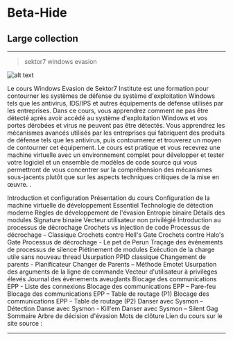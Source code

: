 # Beta-Hide
## Large collection
_______________________________________________________________________________________________________________________________________________________________________
> sektor7 windows evasion

![alt text](https://i.ibb.co/F33GDcv/rto-wineva-hide01-768x432.png)

Le cours Windows Evasion de Sektor7 Institute est une formation pour contourner les systèmes de défense du système d'exploitation Windows tels que les antivirus, IDS/IPS et autres équipements de défense utilisés par les entreprises. Dans ce cours, vous apprendrez comment ne pas être détecté après avoir accédé au système d'exploitation Windows et vos portes dérobées et virus ne peuvent pas être détectés. Vous apprendrez les mécanismes avancés utilisés par les entreprises qui fabriquent des produits de défense tels que les antivirus, puis contournerez et trouverez un moyen de contourner cet équipement. Le cours est pratique et vous recevrez une machine virtuelle avec un environnement complet pour développer et tester votre logiciel et un ensemble de modèles de code source qui vous permettront de vous concentrer sur la compréhension des mécanismes sous-jacents plutôt que sur les aspects techniques critiques de la mise en œuvre. .


Introduction et configuration
Présentation du cours
Configuration de la machine virtuelle de développement
Essentiel
Technologie de détection moderne
Règles de développement de l'évasion
Entropie binaire
Détails des modules
Signature binaire
Vecteur utilisateur non privilégié
Introduction au processus de décrochage
Crochets vs injection de code
Processus de décrochage – Classique
Crochets contre Hell's Gate
Crochets contre Halo's Gate
Processus de décrochage - Le pet de Perun
Traçage des événements de processus de silence
Piétinement de modules
Exécution de la charge utile sans nouveau thread
Usurpation PPID classique
Changement de parents - Planificateur
Changer de Parents – Méthode Emotet
Usurpation des arguments de la ligne de commande
Vecteur d'utilisateur à privilèges élevés
Journal des événements aveuglants
Blocage des communications EPP - Liste des connexions
Blocage des communications EPP – Pare-feu
Blocage des communications EPP – Table de routage (P1)
Blocage des communications EPP – Table de routage (P2)
Danser avec Sysmon – Détection
Danse avec Sysmon - Kill'em
Danser avec Sysmon – Silent Gag
Sommaire
Arbre de décision d'évasion
Mots de clôture
Lien du cours sur le site source : 
_______________________________________________________________________________________________________________________________________________________________________
